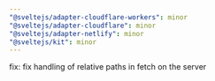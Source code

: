 ```yaml
---
"@sveltejs/adapter-cloudflare-workers": minor
"@sveltejs/adapter-cloudflare": minor
"@sveltejs/adapter-netlify": minor
"@sveltejs/kit": minor
---
```


fix: fix handling of relative paths in fetch on the server
